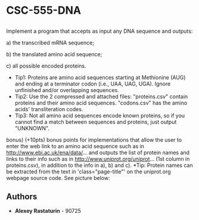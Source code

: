 # CSC-555-DNA

## 

Implement a program that accepts as input any DNA sequence and outputs:

a) the transcribed mRNA sequence;

b) the translated amino acid sequence;

c) all possible encoded proteins.

* Tip1: Proteins are amino acid sequences starting at Methionine (AUG) and ending at a terminator codon (i.e., UAA, UAG, UGA). Ignore unfinished and/or overlapping sequences.
* Tip2: Use the 2 compressed and attached files: "proteins.csv" contain proteins and their amino acid sequences. "codons.csv" has the amino acids' transliteration codes. 
* Tip3: Not all amino acid sequences encode known proteins, so if you cannot find a match between sequences and proteins, just output "UNKNOWN".

bonus) 
(+10pts) bonus points for implementations that allow the user to enter the web link to an amino acid sequence such as in http://www.ebi.ac.uk/ena/data/... and outputs the list of protein names and links to their info such as in http://www.uniprot.org/uniprot... (1st column in proteins.csv), in addition to the info in a), b) and c).
*Tip: Protein names can be extracted from the text in 'class="page-title"' on the uniprot.org webpage source code. See picture below:

## Authors

* **Alexey Rastaturin** - 90725

